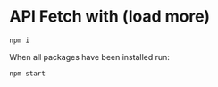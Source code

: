 # API Fetch with (load more)
```
npm i
```

When all packages have been installed run:
```
npm start
```
